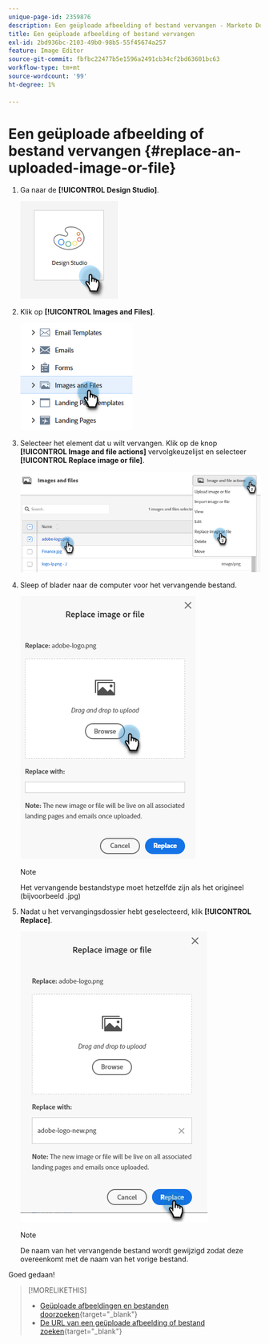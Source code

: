 ```yaml
---
unique-page-id: 2359876
description: Een geüploade afbeelding of bestand vervangen - Marketo Docs - Productdocumentatie
title: Een geüploade afbeelding of bestand vervangen
exl-id: 2bd936bc-2103-49b0-98b5-55f45674a257
feature: Image Editor
source-git-commit: fbfbc22477b5e1596a2491cb34cf2bd63601bc63
workflow-type: tm+mt
source-wordcount: '99'
ht-degree: 1%

---
```


# Een geüploade afbeelding of bestand vervangen {#replace-an-uploaded-image-or-file}

1. Ga naar de **[!UICONTROL Design Studio]**.

   ![](assets/replace-an-uploaded-image-or-file-1.png)

1. Klik op **[!UICONTROL Images and Files]**.

   ![](assets/replace-an-uploaded-image-or-file-2.png)

1. Selecteer het element dat u wilt vervangen. Klik op de knop **[!UICONTROL Image and file actions]** vervolgkeuzelijst en selecteer **[!UICONTROL Replace image or file]**.

   ![](assets/replace-an-uploaded-image-or-file-3.png)

1. Sleep of blader naar de computer voor het vervangende bestand.

   ![](assets/replace-an-uploaded-image-or-file-4.png)

   >[!NOTE]
   >
   >Het vervangende bestandstype moet hetzelfde zijn als het origineel (bijvoorbeeld .jpg)

1. Nadat u het vervangingsdossier hebt geselecteerd, klik **[!UICONTROL Replace]**.

   ![](assets/replace-an-uploaded-image-or-file-5.png)

   >[!NOTE]
   >
   >De naam van het vervangende bestand wordt gewijzigd zodat deze overeenkomt met de naam van het vorige bestand.

Goed gedaan!

>[!MORELIKETHIS]
>
>* [Geüploade afbeeldingen en bestanden doorzoeken](/help/marketo/product-docs/demand-generation/images-and-files/search-uploaded-images-and-files.md){target="_blank"}
>* [De URL van een geüploade afbeelding of bestand zoeken](/help/marketo/product-docs/demand-generation/images-and-files/find-the-url-of-an-uploaded-image-or-file.md){target="_blank"}
